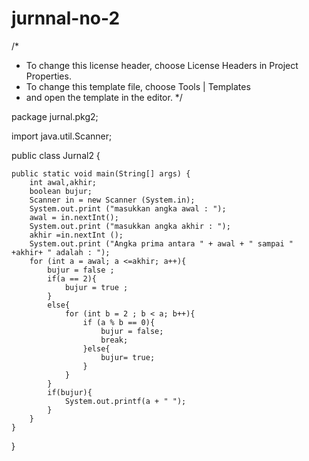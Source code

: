 # jurnnal-no-2
/*
 * To change this license header, choose License Headers in Project Properties.
 * To change this template file, choose Tools | Templates
 * and open the template in the editor.
 */

package jurnal.pkg2;

import java.util.Scanner;


public class Jurnal2 {


    public static void main(String[] args) {
        int awal,akhir;
        boolean bujur;
        Scanner in = new Scanner (System.in);
        System.out.print ("masukkan angka awal : ");
        awal = in.nextInt();
        System.out.print ("masukkan angka akhir : ");
        akhir =in.nextInt ();
        System.out.print ("Angka prima antara " + awal + " sampai " +akhir+ " adalah : ");
        for (int a = awal; a <=akhir; a++){
            bujur = false ;
            if(a == 2){
                bujur = true ;
            }
            else{
                for (int b = 2 ; b < a; b++){
                    if (a % b == 0){
                        bujur = false;
                        break;
                    }else{
                        bujur= true;
                    }
                }
            }
            if(bujur){
                System.out.printf(a + " ");
            }
        }
    }
    
}
